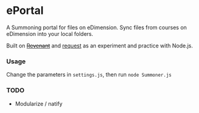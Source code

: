 # ePortal
A Summoning portal for files on eDimension. Sync files from courses on eDimension into your local folders.

Built on [~~Revenant~~](https://github.com/skewedlines/Revenant) and [request](https://www.npmjs.com/package/request) as an experiment and practice with Node.js.

### Usage
Change the parameters in `settings.js`, then run `node Summoner.js`

### TODO
- Modularize / natify

